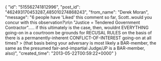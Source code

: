  {
   "id": "515562741812996",
   "post_id": "462493170453287_485010274868243",
   "from_name": "Derek Moran",
   "message": "6 people have 'Liked' this comment so far, Scott..would you concur with this observation?\n\n \"Justice = Tendered Government Contractor\"..... if this ultimately is the case, then, wouldnt EVERYTHING going-on in a courtroom be grounds for RECUSAL RULES on the basis of there is a permanently-inherent CONFLICT-OF-INTEREST going-on at all times? > (that basis being your adversary is most likely a BAR-member, the same as the presumed fair-and-impartial Judge/JP is a BAR-member, also)",
   "created_time": "2013-05-22T00:59:22+0000"
 }
